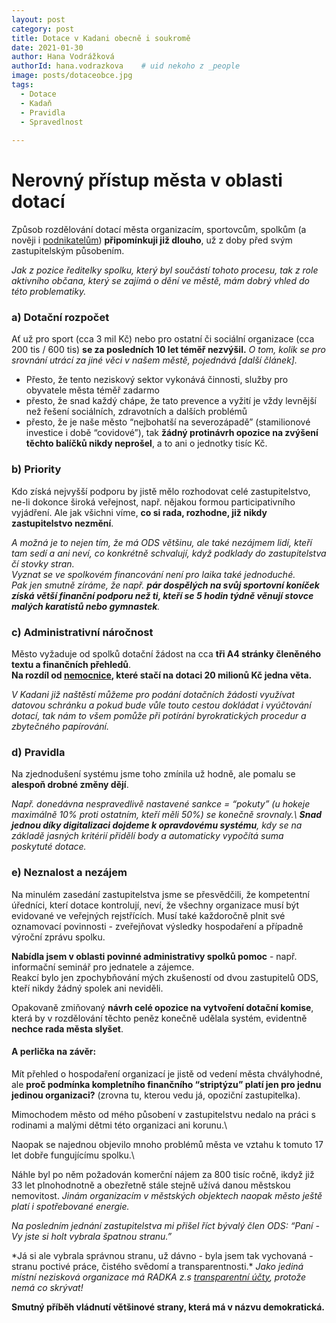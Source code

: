```yaml
---
layout: post
category: post
title: Dotace v Kadani obecně i soukromě  
date: 2021-01-30
author: Hana Vodrážková
authorId: hana.vodrazkova    # uid nekoho z _people
image: posts/dotaceobce.jpg
tags:
  - Dotace
  - Kadaň
  - Pravidla
  - Spravedlnost
  
---
```


# Nerovný přístup města v oblasti dotací 

Způsob rozdělování dotací města organizacím, sportovcům, spolkům (a nověji i [podnikatelům](https://kadan.pirati.cz/aktuality/dotace.html)) **připomínkuji již dlouho**, už z doby před svým zastupitelským působením. 

*Jak z pozice ředitelky spolku, který byl součástí tohoto procesu, tak z role aktivního občana, který se zajímá o dění ve městě, mám dobrý vhled do této problematiky.*

### a) **Dotační rozpočet** 
Ať už pro sport (cca 3 mil Kč) nebo pro ostatní či sociální organizace (cca 200 tis / 600 tis) **se za posledních 10 let téměř nezvýšil.**
*O tom, kolik se pro srovnání utrácí za jiné věci v našem městě, pojednává [další článek].*

- Přesto, že tento neziskový sektor vykonává činnosti, služby pro obyvatele města téměř zadarmo
- přesto, že snad každý chápe, že tato prevence a vyžití je vždy levnější než řešení sociálních, zdravotních a dalších problémů
- přesto, že je naše město “nejbohatší na severozápadě” (stamilionové investice i době “covidové”), 
tak **žádný protinávrh opozice na zvýšení těchto balíčků nikdy neprošel**, a to ani o jednotky tisíc Kč.

### b) **Priority**
Kdo získá nejvyšší podporu by jistě mělo rozhodovat celé zastupitelstvo, ne-li dokonce široká veřejnost, např. nějakou formou participativního vyjádření.
Ale jak všichni víme, **co si rada, rozhodne, již nikdy zastupitelstvo nezmění**. 

*A možná je to nejen tím, že má ODS většinu, ale také nezájmem lidí, kteří tam sedí a ani neví, co konkrétně schvalují, když podklady do zastupitelstva čí stovky stran.*\
*Vyznat se ve spolkovém financování není pro laika také jednoduché.*\
*Pak jen smutně zíráme, že např. **pár dospělých na svůj sportovní koníček získá větší finanční podporu než ti, kteří se 5 hodin týdně věnují stovce malých karatistů nebo gymnastek**.*

### c) **Administrativní náročnost**
Město vyžaduje od spolků dotační žádost na cca **tři A4 stránky členěného textu a finančních přehledů**.\
**Na rozdíl od [nemocnice](https://kadan.pirati.cz/aktuality/nemtaj.html), které stačí na dotaci 20 milionů Kč jedna věta.**  

*V Kadani již naštěstí můžeme pro podání dotačních žádosti využívat datovou schránku a pokud bude vůle touto cestou dokládat i vyúčtování dotací, tak nám to všem pomůže při potírání byrokratických procedur a zbytečného papírování.*

### d) **Pravidla** 
Na zjednodušení systému jsme toho zmínila už hodně, ale pomalu se **alespoň drobné změny dějí**. 

*Např. donedávna nespravedlivě nastavené sankce = “pokuty” (u hokeje maximálně 10% proti ostatním, kteří měli 50%) se konečně srovnaly.\ 
**Snad jednou díky digitalizaci dojdeme k opravdovému systému**, kdy se na základě jasných kritérií přidělí body a automaticky vypočítá suma poskytuté dotace.* 

### e) **Neznalost a nezájem** 
Na minulém zasedání zastupitelstva jsme se přesvědčili, že kompetentní úředníci, kterí dotace kontrolují, neví, že všechny organizace musí být evidované ve veřejných rejstřících. Musí také každoročně plnit své oznamovací povinnosti - zveřejňovat výsledky hospodaření a případně výroční zprávu spolku.

**Nabídla jsem v oblasti povinné administrativy spolků pomoc** - např. informační seminář pro jednatele a zájemce.\
Reakcí bylo jen zpochybňování mých zkušeností od dvou zastupitelů ODS, kteří nikdy žádný spolek ani neviděli.

Opakovaně zmiňovaný **návrh celé opozice na vytvoření dotační komise**, která by v rozdělování těchto peněz konečně udělala systém, evidentně **nechce rada města slyšet**.

#### **A perlička na závěr:**

Mít přehled o hospodaření organizací je jistě od vedení města chvályhodné, ale **proč podmínka kompletního finančního “striptýzu” platí jen pro jednu jedinou organizaci?** (zrovna tu, kterou vedu já, opoziční zastupitelka).

Mimochodem město od mého působení v zastupitelstvu nedalo na práci s rodinami a malými dětmi této organizaci ani korunu.\

Naopak se najednou objevilo mnoho problémů města ve vztahu k tomuto 17 let dobře fungujícímu spolku.\

Náhle byl po něm požadován komerční nájem za 800 tisíc ročně, ikdyž již 33 let plnohodnotně a obezřetně stále stejně užívá danou městskou nemovitost.
*Jinám organizacím v městských objektech naopak město ještě platí i spotřebované energie.*

*Na posledním jednání zastupitelstva mi přišel říct bývalý člen ODS: “Paní - Vy jste si holt vybrala špatnou stranu.”*

*Já si ale vybrala správnou stranu, už dávno - byla jsem tak vychovaná - stranu poctivé práce, čistého svědomí a transparentnosti.\*
*Jako jediná místní nezisková organizace má RADKA z.s [transparentní účty](https://radka.kadan.cz/podpora-financnim-darem/), protože  nemá co skrývat!*


**Smutný příběh vládnutí většinové strany, která má v názvu demokratická.**

